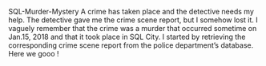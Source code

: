 SQL-Murder-Mystery
A crime has taken place and the detective needs my help. The detective gave me the crime scene report, but I somehow lost it. I vaguely remember that the crime was a ​murder​ that occurred sometime on ​Jan.15, 2018​ and that it took place in ​SQL City​. I started by retrieving the corresponding crime scene report from the police department’s database.
Here we gooo !